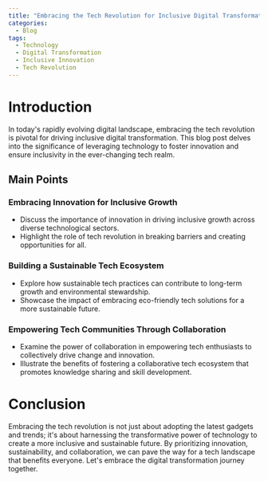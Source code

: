 ```yaml
---
title: "Embracing the Tech Revolution for Inclusive Digital Transformation"
categories:
  - Blog
tags:
  - Technology
  - Digital Transformation
  - Inclusive Innovation
  - Tech Revolution
---
```


# Introduction
In today's rapidly evolving digital landscape, embracing the tech revolution is pivotal for driving inclusive digital transformation. This blog post delves into the significance of leveraging technology to foster innovation and ensure inclusivity in the ever-changing tech realm.

## Main Points
### Embracing Innovation for Inclusive Growth
- Discuss the importance of innovation in driving inclusive growth across diverse technological sectors.
- Highlight the role of tech revolution in breaking barriers and creating opportunities for all.

### Building a Sustainable Tech Ecosystem
- Explore how sustainable tech practices can contribute to long-term growth and environmental stewardship.
- Showcase the impact of embracing eco-friendly tech solutions for a more sustainable future.

### Empowering Tech Communities Through Collaboration
- Examine the power of collaboration in empowering tech enthusiasts to collectively drive change and innovation.
- Illustrate the benefits of fostering a collaborative tech ecosystem that promotes knowledge sharing and skill development.

# Conclusion
Embracing the tech revolution is not just about adopting the latest gadgets and trends; it's about harnessing the transformative power of technology to create a more inclusive and sustainable future. By prioritizing innovation, sustainability, and collaboration, we can pave the way for a tech landscape that benefits everyone. Let's embrace the digital transformation journey together.